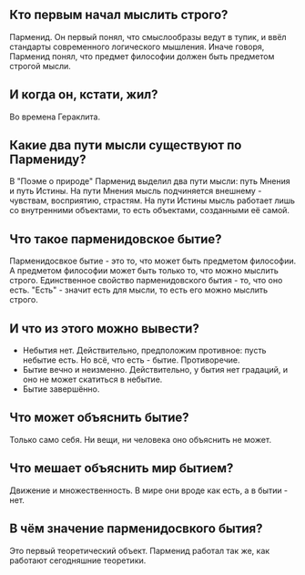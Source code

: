 ## Кто первым начал мыслить строго?
Парменид. Он первый понял, что смыслообразы ведут в тупик, и ввёл стандарты современного логического мышления. Иначе говоря, Парменид понял, что предмет философии должен быть предметом строгой мысли.

## И когда он, кстати, жил?
Во времена Гераклита.

## Какие два пути мысли существуют по Пармениду?
В "Поэме о природе" Парменид выделил два пути мысли: путь Мнения и путь Истины. На пути Мнения мысль подчиняется внешнему - чувствам, восприятию, страстям. На пути Истины мысль работает лишь со внутренними объектами, то есть объектами, созданными её самой.

## Что такое парменидовское бытие?
Парменидосвкое бытие - это то, что может быть предметом философии. А предметом философии может быть только то, что можно мыслить строго. Единственное свойство парменидовского бытия - то, что оно есть. "Есть" - значит есть для мысли, то есть его можно мыслить строго.

## И что из этого можно вывести?
* Небытия нет. Действительно, предположим противное: пусть небытие есть. Но всё, что есть - бытие. Противоречие.
* Бытие вечно и неизменно. Действительно, у бытия нет градаций, и оно не может скатиться в небытие.
* Бытие завершённо.

## Что может объяснить бытие?
Только само себя. Ни вещи, ни человека оно объяснить не может.

## Что мешает объяснить мир бытием?
Движение и множественность. В мире они вроде как есть, а в бытии - нет.

## В чём значение парменидосвкого бытия?
Это первый теоретический объект. Парменид работал так же, как работают сегодняшние теоретики.
